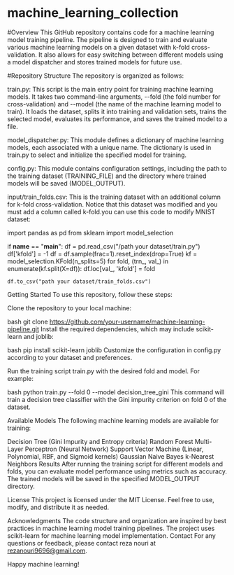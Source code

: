 # machine_learning_collection
#Overview
This GitHub repository contains code for a machine learning model training pipeline. The pipeline is designed to train and evaluate various machine learning models on a given dataset with k-fold cross-validation. It also allows for easy switching between different models using a model dispatcher and stores trained models for future use.

#Repository Structure
The repository is organized as follows:

train.py: This script is the main entry point for training machine learning models. It takes two command-line arguments, --fold (the fold number for cross-validation) and --model (the name of the machine learning model to train). It loads the dataset, splits it into training and validation sets, trains the selected model, evaluates its performance, and saves the trained model to a file.

model_dispatcher.py: This module defines a dictionary of machine learning models, each associated with a unique name. The dictionary is used in train.py to select and initialize the specified model for training.

config.py: This module contains configuration settings, including the path to the training dataset (TRAINING_FILE) and the directory where trained models will be saved (MODEL_OUTPUT).

input/train_folds.csv: This is the training dataset with an additional column for k-fold cross-validation. Notice that this dataset was modified and you must add a column called k-fold.you can use this code to modify MNIST dataset:

import pandas as pd
from sklearn import model_selection

if __name__ == "__main__":
    df = pd.read_csv("/path your dataset/train.py")
    df['kfold'] = -1
    df = df.sample(frac=1).reset_index(drop=True)
    kf = model_selection.KFold(n_splits=5)
    for fold, (trn_, val_) in enumerate(kf.split(X=df)):
        df.loc[val_, 'kfold'] = fold

    df.to_csv("path your dataset/train_folds.csv")


Getting Started
To use this repository, follow these steps:

Clone the repository to your local machine:

bash
git clone https://github.com/your-username/machine-learning-pipeline.git
Install the required dependencies, which may include scikit-learn and joblib:

bash
pip install scikit-learn joblib
Customize the configuration in config.py according to your dataset and preferences.

Run the training script train.py with the desired fold and model. For example:

bash
python train.py --fold 0 --model decision_tree_gini
This command will train a decision tree classifier with the Gini impurity criterion on fold 0 of the dataset.

Available Models
The following machine learning models are available for training:

Decision Tree (Gini Impurity and Entropy criteria)
Random Forest
Multi-Layer Perceptron (Neural Network)
Support Vector Machine (Linear, Polynomial, RBF, and Sigmoid kernels)
Gaussian Naive Bayes
k-Nearest Neighbors
Results
After running the training script for different models and folds, you can evaluate model performance using metrics such as accuracy. The trained models will be saved in the specified MODEL_OUTPUT directory.

License
This project is licensed under the MIT License. Feel free to use, modify, and distribute it as needed.

Acknowledgments
The code structure and organization are inspired by best practices in machine learning model training pipelines.
The project uses scikit-learn for machine learning model implementation.
Contact
For any questions or feedback, please contact reza nouri at rezanouri9696@gmail.com.

Happy machine learning!
